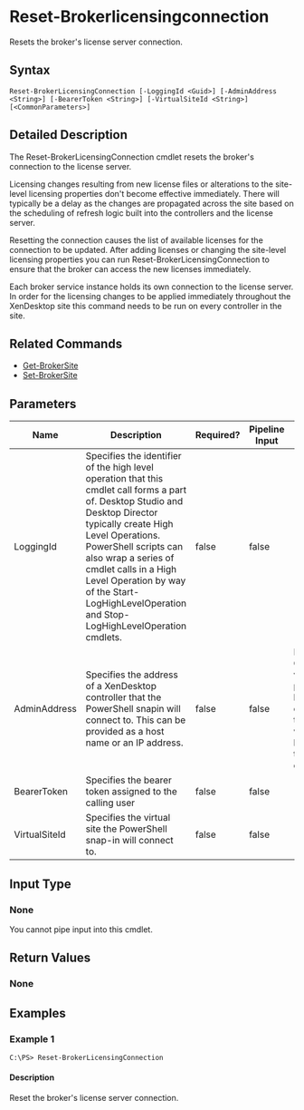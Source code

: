 ﻿
# Reset-Brokerlicensingconnection
Resets the broker's license server connection.
## Syntax
```
Reset-BrokerLicensingConnection [-LoggingId <Guid>] [-AdminAddress <String>] [-BearerToken <String>] [-VirtualSiteId <String>] [<CommonParameters>]
```
## Detailed Description
The Reset-BrokerLicensingConnection cmdlet resets the broker's connection to the license server.

Licensing changes resulting from new license files or alterations to the site-level licensing properties don't become effective immediately. There will typically be a delay as the changes are propagated across the site based on the scheduling of refresh logic built into the controllers and the license server.

Resetting the connection causes the list of available licenses for the connection to be updated. After adding licenses or changing the site-level licensing properties you can run Reset-BrokerLicensingConnection to ensure that the broker can access the new licenses immediately.

Each broker service instance holds its own connection to the license server. In order for the licensing changes to be applied immediately throughout the XenDesktop site this command needs to be run on every controller in the site.


## Related Commands

* [Get-BrokerSite](./Get-BrokerSite/)
* [Set-BrokerSite](./Set-BrokerSite/)
## Parameters
| Name   | Description | Required? | Pipeline Input | Default Value |
| --- | --- | --- | --- | --- |
| LoggingId | Specifies the identifier of the high level operation that this cmdlet call forms a part of. Desktop Studio and Desktop Director typically create High Level Operations. PowerShell scripts can also wrap a series of cmdlet calls in a High Level Operation by way of the Start-LogHighLevelOperation and Stop-LogHighLevelOperation cmdlets. | false | false |  |
| AdminAddress | Specifies the address of a XenDesktop controller that the PowerShell snapin will connect to. This can be provided as a host name or an IP address. | false | false | Localhost. Once a value is provided by any cmdlet, this value will become the default. |
| BearerToken | Specifies the bearer token assigned to the calling user | false | false |  |
| VirtualSiteId | Specifies the virtual site the PowerShell snap-in will connect to. | false | false |  |

## Input Type

### None
You cannot pipe input into this cmdlet.
## Return Values

### None

## Examples

### Example 1
```
C:\PS> Reset-BrokerLicensingConnection
```
#### Description
Reset the broker's license server connection.
